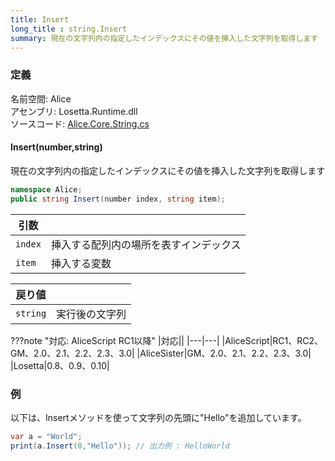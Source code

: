 ```yaml
---
title: Insert
long_title : string.Insert
summary: 現在の文字列内の指定したインデックスにその値を挿入した文字列を取得します
---
```


### 定義
名前空間: Alice<br/>
アセンブリ: Losetta.Runtime.dll<br/>
ソースコード: [Alice.Core.String.cs](https://github.com/WSOFT-Project/Losetta/blob/master/Losetta.Runtime/Core/Extension/Alice.Core.String.cs)

#### Insert(number,string)

現在の文字列内の指定したインデックスにその値を挿入した文字列を取得します

```cs title="AliceScript"
namespace Alice;
public string Insert(number index, string item);
```

|引数| |
|-|-|
|`index`|挿入する配列内の場所を表すインデックス|
|`item`|挿入する変数|

|戻り値| |
|-|-|
|`string`|実行後の文字列|

???note "対応: AliceScript RC1以降"
    |対応||
    |---|---|
    |AliceScript|RC1、RC2、GM、2.0、2.1、2.2、2.3、3.0|
    |AliceSister|GM、2.0、2.1、2.2、2.3、3.0|
    |Losetta|0.8、0.9、0.10|

### 例
以下は、Insertメソッドを使って文字列の先頭に"Hello"を追加しています。

```cs title="AliceScript"
var a = "World";
print(a.Insert(0,"Hello")); // 出力例 : HelloWorld
```
